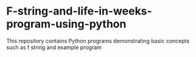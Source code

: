 # F-string-and-life-in-weeks-program-using-python
This repository contains Python programs demonstrating basic concepts such as f string and example program
